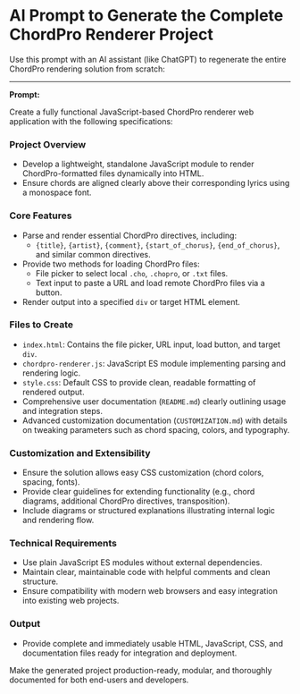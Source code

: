 # AI Prompt to Generate the Complete ChordPro Renderer Project

Use this prompt with an AI assistant (like ChatGPT) to regenerate the entire ChordPro rendering solution from scratch:

---

**Prompt:**

Create a fully functional JavaScript-based ChordPro renderer web application with the following specifications:

### Project Overview

- Develop a lightweight, standalone JavaScript module to render ChordPro-formatted files dynamically into HTML.
- Ensure chords are aligned clearly above their corresponding lyrics using a monospace font.

### Core Features

- Parse and render essential ChordPro directives, including:
  - `{title}`, `{artist}`, `{comment}`, `{start_of_chorus}`, `{end_of_chorus}`, and similar common directives.
- Provide two methods for loading ChordPro files:
  - File picker to select local `.cho`, `.chopro`, or `.txt` files.
  - Text input to paste a URL and load remote ChordPro files via a button.
- Render output into a specified `div` or target HTML element.

### Files to Create

- `index.html`: Contains the file picker, URL input, load button, and target `div`.
- `chordpro-renderer.js`: JavaScript ES module implementing parsing and rendering logic.
- `style.css`: Default CSS to provide clean, readable formatting of rendered output.
- Comprehensive user documentation (`README.md`) clearly outlining usage and integration steps.
- Advanced customization documentation (`CUSTOMIZATION.md`) with details on tweaking parameters such as chord spacing,
  colors, and typography.

### Customization and Extensibility

- Ensure the solution allows easy CSS customization (chord colors, spacing, fonts).
- Provide clear guidelines for extending functionality (e.g., chord diagrams, additional ChordPro directives,
  transposition).
- Include diagrams or structured explanations illustrating internal logic and rendering flow.

### Technical Requirements

- Use plain JavaScript ES modules without external dependencies.
- Maintain clear, maintainable code with helpful comments and clean structure.
- Ensure compatibility with modern web browsers and easy integration into existing web projects.

### Output

- Provide complete and immediately usable HTML, JavaScript, CSS, and documentation files ready for integration and
  deployment.

Make the generated project production-ready, modular, and thoroughly documented for both end-users and developers.
